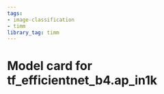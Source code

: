 ```yaml
---
tags:
- image-classification
- timm
library_tag: timm
---
```

# Model card for tf_efficientnet_b4.ap_in1k